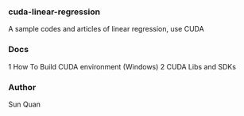 ### cuda-linear-regression
 A sample codes and articles of linear regression, use CUDA

### Docs
1 How To Build CUDA environment (Windows)
2 CUDA Libs and SDKs

### Author
Sun Quan


